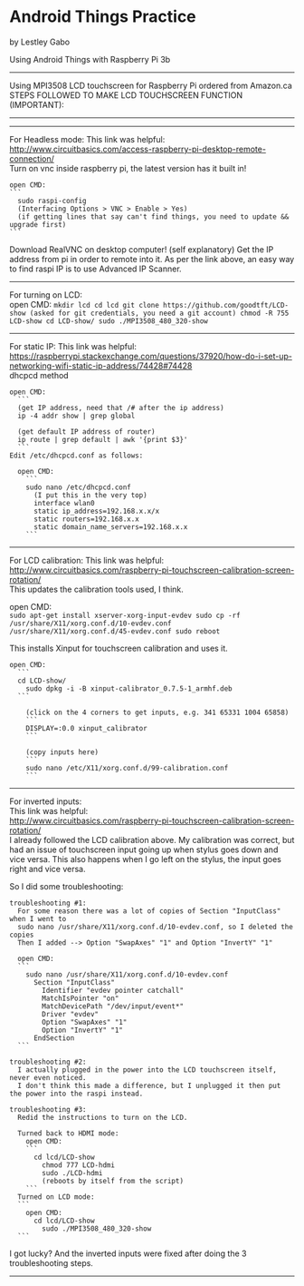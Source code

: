 # Android Things Practice
by Lestley Gabo

Using Android Things with Raspberry Pi 3b

***************************************************************************
Using MPI3508 LCD touchscreen for Raspberry Pi ordered from Amazon.ca  
STEPS FOLLOWED TO MAKE LCD TOUCHSCREEN FUNCTION (IMPORTANT):
***************************************************************************
***************************************************************************

For Headless mode:
  This link was helpful:  
  http://www.circuitbasics.com/access-raspberry-pi-desktop-remote-connection/  
  Turn on vnc inside raspberry pi, the latest version has it built in!

    open CMD:  
    ```
      sudo raspi-config
      (Interfacing Options > VNC > Enable > Yes)
      (if getting lines that say can't find things, you need to update && upgrade first)
    ```

  Download RealVNC on desktop computer! (self explanatory)
    Get the IP address from pi in order to remote into it.
    As per the link above, an easy way to find raspi IP is to use Advanced IP Scanner.

***************************************************************************

For turning on LCD:  
  open CMD:
    ```
    mkdir lcd
    cd lcd
      git clone https://github.com/goodtft/LCD-show
      (asked for git credentials, you need a git account)
      chmod -R 755 LCD-show
      cd LCD-show/
        sudo ./MPI3508_480_320-show
    ```
***************************************************************************

For static IP:
  This link was helpful:  
  https://raspberrypi.stackexchange.com/questions/37920/how-do-i-set-up-networking-wifi-static-ip-address/74428#74428  
  dhcpcd method

    open CMD:
      ```
      (get IP address, need that /# after the ip address)
      ip -4 addr show | grep global

      (get default IP address of router)
      ip route | grep default | awk '{print $3}'
      ```
    Edit /etc/dhcpcd.conf as follows:

      open CMD:
        ```
        sudo nano /etc/dhcpcd.conf
          (I put this in the very top)
          interface wlan0
          static ip_address=192.168.x.x/x
          static routers=192.168.x.x
          static domain_name_servers=192.168.x.x
        ```

***************************************************************************

For LCD calibration:
  This link was helpful:  
    http://www.circuitbasics.com/raspberry-pi-touchscreen-calibration-screen-rotation/  
  This updates the calibration tools used, I think.

  open CMD:  
    ```
    sudo apt-get install xserver-xorg-input-evdev
    sudo cp -rf /usr/share/X11/xorg.conf.d/10-evdev.conf /usr/share/X11/xorg.conf.d/45-evdev.conf
    sudo reboot
    ```

  This installs Xinput for touchscreen calibration and uses it.  

    open CMD:  
      ```
      cd LCD-show/
        sudo dpkg -i -B xinput-calibrator_0.7.5-1_armhf.deb
      ```

        (click on the 4 corners to get inputs, e.g. 341 65331 1004 65858)
        ```
        DISPLAY=:0.0 xinput_calibrator
        ```

        (copy inputs here)
        ```
        sudo nano /etc/X11/xorg.conf.d/99-calibration.conf
        ```

***************************************************************************

For inverted inputs:  
  This link was helpful:  
  http://www.circuitbasics.com/raspberry-pi-touchscreen-calibration-screen-rotation/  
  I already followed the LCD calibration above.
  My calibration was correct, but had an issue of touchscreen input going up when stylus goes down and vice versa.
  This also happens when I go left on the stylus, the input goes right and vice versa.

  So I did some troubleshooting:  

    troubleshooting #1:  
      For some reason there was a lot of copies of Section "InputClass" when I went to
      sudo nano /usr/share/X11/xorg.conf.d/10-evdev.conf, so I deleted the copies
      Then I added --> Option "SwapAxes" "1" and Option "InvertY" "1"

      open CMD:  
      ```
        sudo nano /usr/share/X11/xorg.conf.d/10-evdev.conf
          Section "InputClass"
            Identifier "evdev pointer catchall"
            MatchIsPointer "on"
            MatchDevicePath "/dev/input/event*"
            Driver "evdev"
            Option "SwapAxes" "1"
            Option "InvertY" "1"
          EndSection
      ```

    troubleshooting #2:  
      I actually plugged in the power into the LCD touchscreen itself, never even noticed.
      I don't think this made a difference, but I unplugged it then put the power into the raspi instead.

    troubleshooting #3:  
      Redid the instructions to turn on the LCD.

      Turned back to HDMI mode:  
        open CMD:  
        ```
          cd lcd/LCD-show
            chmod 777 LCD-hdmi
            sudo ./LCD-hdmi
            (reboots by itself from the script)
        ```
      Turned on LCD mode:  
      ```
        open CMD:  
          cd lcd/LCD-show
            sudo ./MPI3508_480_320-show
      ```
  I got lucky? And the inverted inputs were fixed after doing the 3 troubleshooting steps.


*********************************************************
